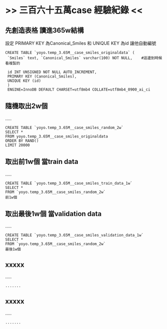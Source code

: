 # >> 三百六十五萬case 經驗紀錄 << #





## 先創造表格 讀進365w結構 ##
設定 PRIMARY KEY 為Canonical_Smiles
 和 UNIQUE KEY 為id 讓他自動編號

```
CREATE TABLE `yoyo.temp_3.65M__case_smiles_originaldata` (
 `Smiles` text, `Canonical_Smiles` varchar(100) NOT NULL,    #這邊到時候看複製的
 
 id INT UNSIGNED NOT NULL AUTO_INCREMENT,
 PRIMARY KEY (Canonical_Smiles),
 UNIQUE KEY (id)
 )
 ENGINE=InnoDB DEFAULT CHARSET=utf8mb4 COLLATE=utf8mb4_0900_ai_ci
```



## 隨機取出2w個 ##
.....

```
CREATE TABLE `yoyo.temp_3.65M__case_smiles_random_2w`
SELECT * 
FROM yoyo.temp_3.65M__case_smiles_originaldata
ORDER BY RAND()
LIMIT 20000
```



## 取出前1w個 當train data ##
.....

```
CREATE TABLE `yoyo.temp_3.65M__case_smiles_train_data_1w`
SELECT * 
FROM `yoyo.temp_3.65M__case_smiles_random_2w`
前1w個
```


## 取出最後1w個 當validation data ##
.....

```
CREATE TABLE `yoyo.temp_3.65M__case_smiles_validation_data_1w`
SELECT * 
FROM `yoyo.temp_3.65M__case_smiles_random_2w`
最後1w個
```


## xxxxx ##
.....

```
.......
```



## xxxxx ##
.....

```
.......
```

